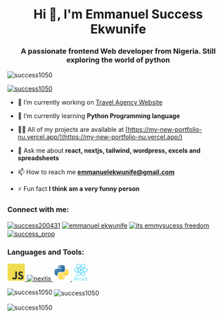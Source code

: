 <h1 align="center">Hi 👋, I'm Emmanuel Success Ekwunife</h1>
<h3 align="center">A passionate frontend Web developer from Nigeria. Still exploring the world of python</h3>

<p align="left"> <img src="https://komarev.com/ghpvc/?username=success1050&label=Profile%20views&color=0e75b6&style=flat" alt="success1050" /> </p>

<p align="left"> <a href="https://github.com/ryo-ma/github-profile-trophy"><img src="https://github-profile-trophy.vercel.app/?username=success1050" alt="success1050" /></a> </p>

- 🔭 I’m currently working on [Travel Agency Website](https://travel-agency-peach.vercel.app/)

- 🌱 I’m currently learning **Python Programming language**

- 👨‍💻 All of my projects are available at [https://my-new-portfolio-nu.vercel.app/](https://my-new-portfolio-nu.vercel.app/)

- 💬 Ask me about **react, nextjs, tailwind, wordpress, excels and spreadsheets**

- 📫 How to reach me **emmanuelekwunife@gmail.com**

- ⚡ Fun fact **I think am a very funny person**

<h3 align="left">Connect with me:</h3>
<p align="left">
<a href="https://x.com/success200431?t=oPMbqfGjyX1k7IFMYxTMcw&s=09" target="blank"><img align="center" src="https://raw.githubusercontent.com/rahuldkjain/github-profile-readme-generator/master/src/images/icons/Social/twitter.svg" alt="success200431" height="30" width="40" /></a>
<a href="https://linkedin.com/in/emmanuel-success" target="blank"><img align="center" src="https://raw.githubusercontent.com/rahuldkjain/github-profile-readme-generator/master/src/images/icons/Social/linked-in-alt.svg" alt="emmanuel ekwunife" height="30" width="40" /></a>
<a href="https://www.facebook.com/emmanuel.ekunife?mibextid=ZbWKwL" target="blank"><img align="center" src="https://raw.githubusercontent.com/rahuldkjain/github-profile-readme-generator/master/src/images/icons/Social/facebook.svg" alt="its emmysucess freedom" height="30" width="40" /></a>
<a href="https://www.instagram.com/success_prop?igsh=MW9oaWl0c2szY2hiYw==" target="blank"><img align="center" src="https://raw.githubusercontent.com/rahuldkjain/github-profile-readme-generator/master/src/images/icons/Social/instagram.svg" alt="success_prop" height="30" width="40" /></a>
</p>

<h3 align="left">Languages and Tools:</h3>
<p align="left"> <a href="https://developer.mozilla.org/en-US/docs/Web/JavaScript" target="_blank" rel="noreferrer"> <img src="https://raw.githubusercontent.com/devicons/devicon/master/icons/javascript/javascript-original.svg" alt="javascript" width="40" height="40"/> </a> <a href="https://nextjs.org/" target="_blank" rel="noreferrer"> <img src="https://cdn.worldvectorlogo.com/logos/nextjs-2.svg" alt="nextjs" width="40" height="40"/> </a> <a href="https://www.python.org" target="_blank" rel="noreferrer"> <img src="https://raw.githubusercontent.com/devicons/devicon/master/icons/python/python-original.svg" alt="python" width="40" height="40"/> </a> <a href="https://reactjs.org/" target="_blank" rel="noreferrer"> <img src="https://raw.githubusercontent.com/devicons/devicon/master/icons/react/react-original-wordmark.svg" alt="react" width="40" height="40"/> </a> </p>

<p><img align="left" src="https://github-readme-stats.vercel.app/api/top-langs?username=success1050&show_icons=true&locale=en&layout=compact" alt="success1050" /></p>

<p>&nbsp;<img align="center" src="https://github-readme-stats.vercel.app/api?username=success1050&show_icons=true&locale=en" alt="success1050" /></p>

<p><img align="center" src="https://github-readme-streak-stats.herokuapp.com/?user=success1050&" alt="success1050" /></p>
